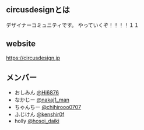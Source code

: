 ## circusdesignとは

デザイナーコミュニティです。
やっていくぞ！！！！１１


## website

https://circusdesign.jp

## メンバー
- おしみん [@Hi6876](https://twitter.com/Hi6876)
- なかじー [@nakaj1_man](https://twitter.com/nakaj1_man)
- ちゃんちー [@chihirooo0707](https://twitter.com/chihirooo0707)
- ふじけん [@kenshir0f](https://twitter.com/kenshir0f)
- holly [@hosoi_daiki](https://twitter.com/hosoi_daiki) 